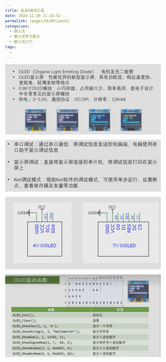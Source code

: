 ```yaml
---
title: OLED调试工具
date: 2024-11-26 21:16:52
permalink: /pages/OLEDtiaoshi
categories: 
  - 嵌入式
  - 嵌入式学习笔记
  - 嵌入式入门
tags: 
  - 
---
```




![image-20241126211845342](05.OLED调试工具.assets/image-20241126211845342.png)

![image-20241126212136968](05.OLED调试工具.assets/image-20241126212136968.png)



![image-20241126213226317](05.OLED调试工具.assets/image-20241126213226317.png)

![image-20241126212636942](05.OLED调试工具.assets/image-20241126212636942.png)